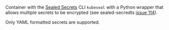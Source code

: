 Container with the [Sealed
Secrets](https://github.com/bitnami-labs/sealed-secrets) CLI `kubeseal` with a
Python wrapper that allows multiple secrets to be encrypted (see sealed-secredts
[issue 114](https://github.com/bitnami-labs/sealed-secrets/issues/114)).

Only YAML formatted secrets are supported.
